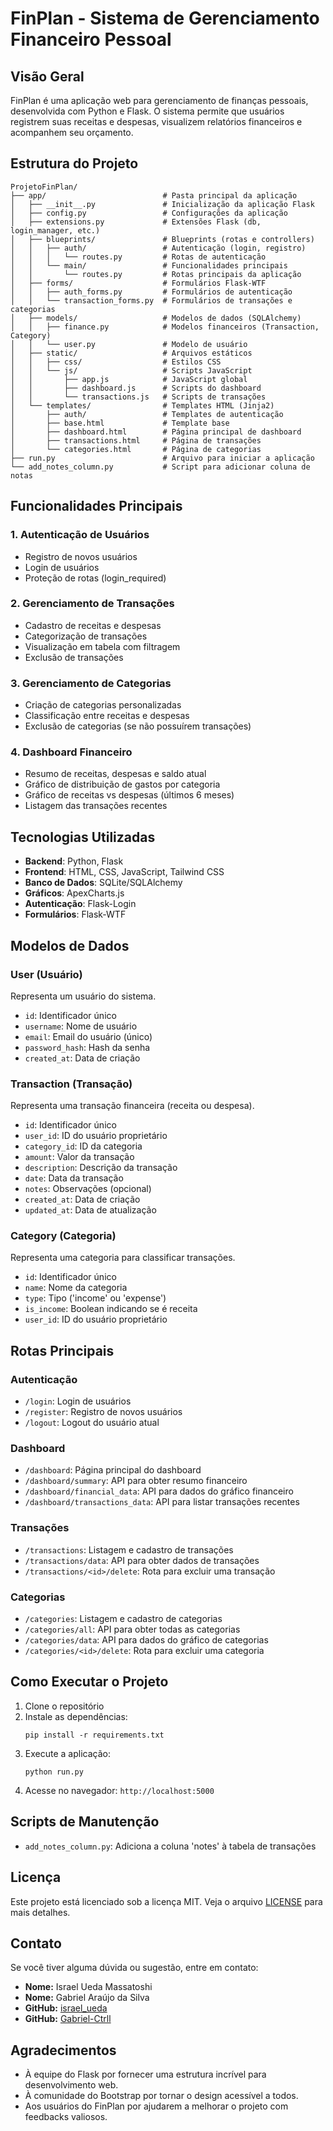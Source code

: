# FinPlan - Sistema de Gerenciamento Financeiro Pessoal

## Visão Geral

FinPlan é uma aplicação web para gerenciamento de finanças pessoais, desenvolvida com Python e Flask. O sistema permite que usuários registrem suas receitas e despesas, visualizem relatórios financeiros e acompanhem seu orçamento.

## Estrutura do Projeto

```
ProjetoFinPlan/
├── app/                          # Pasta principal da aplicação
│   ├── __init__.py               # Inicialização da aplicação Flask
│   ├── config.py                 # Configurações da aplicação
│   ├── extensions.py             # Extensões Flask (db, login_manager, etc.)
│   ├── blueprints/               # Blueprints (rotas e controllers)
│   │   ├── auth/                 # Autenticação (login, registro)
│   │   │   └── routes.py         # Rotas de autenticação
│   │   └── main/                 # Funcionalidades principais
│   │       └── routes.py         # Rotas principais da aplicação
│   ├── forms/                    # Formulários Flask-WTF
│   │   ├── auth_forms.py         # Formulários de autenticação
│   │   └── transaction_forms.py  # Formulários de transações e categorias
│   ├── models/                   # Modelos de dados (SQLAlchemy)
│   │   ├── finance.py            # Modelos financeiros (Transaction, Category)
│   │   └── user.py               # Modelo de usuário
│   ├── static/                   # Arquivos estáticos
│   │   ├── css/                  # Estilos CSS
│   │   └── js/                   # Scripts JavaScript
│   │       ├── app.js            # JavaScript global
│   │       ├── dashboard.js      # Scripts do dashboard
│   │       └── transactions.js   # Scripts de transações
│   └── templates/                # Templates HTML (Jinja2)
│       ├── auth/                 # Templates de autenticação
│       ├── base.html             # Template base
│       ├── dashboard.html        # Página principal de dashboard
│       ├── transactions.html     # Página de transações
│       └── categories.html       # Página de categorias
├── run.py                        # Arquivo para iniciar a aplicação
└── add_notes_column.py           # Script para adicionar coluna de notas
```

## Funcionalidades Principais

### 1. Autenticação de Usuários
- Registro de novos usuários
- Login de usuários
- Proteção de rotas (login_required)

### 2. Gerenciamento de Transações
- Cadastro de receitas e despesas
- Categorização de transações
- Visualização em tabela com filtragem
- Exclusão de transações

### 3. Gerenciamento de Categorias
- Criação de categorias personalizadas
- Classificação entre receitas e despesas
- Exclusão de categorias (se não possuírem transações)

### 4. Dashboard Financeiro
- Resumo de receitas, despesas e saldo atual
- Gráfico de distribuição de gastos por categoria
- Gráfico de receitas vs despesas (últimos 6 meses)
- Listagem das transações recentes

## Tecnologias Utilizadas

- **Backend**: Python, Flask
- **Frontend**: HTML, CSS, JavaScript, Tailwind CSS
- **Banco de Dados**: SQLite/SQLAlchemy 
- **Gráficos**: ApexCharts.js
- **Autenticação**: Flask-Login
- **Formulários**: Flask-WTF

## Modelos de Dados

### User (Usuário)
Representa um usuário do sistema.
- `id`: Identificador único
- `username`: Nome de usuário
- `email`: Email do usuário (único)
- `password_hash`: Hash da senha
- `created_at`: Data de criação

### Transaction (Transação)
Representa uma transação financeira (receita ou despesa).
- `id`: Identificador único
- `user_id`: ID do usuário proprietário
- `category_id`: ID da categoria
- `amount`: Valor da transação 
- `description`: Descrição da transação
- `date`: Data da transação
- `notes`: Observações (opcional)
- `created_at`: Data de criação
- `updated_at`: Data de atualização

### Category (Categoria)
Representa uma categoria para classificar transações.
- `id`: Identificador único
- `name`: Nome da categoria
- `type`: Tipo ('income' ou 'expense')
- `is_income`: Boolean indicando se é receita
- `user_id`: ID do usuário proprietário

## Rotas Principais

### Autenticação
- `/login`: Login de usuários
- `/register`: Registro de novos usuários
- `/logout`: Logout do usuário atual

### Dashboard
- `/dashboard`: Página principal do dashboard
- `/dashboard/summary`: API para obter resumo financeiro
- `/dashboard/financial_data`: API para dados do gráfico financeiro
- `/dashboard/transactions_data`: API para listar transações recentes

### Transações
- `/transactions`: Listagem e cadastro de transações
- `/transactions/data`: API para obter dados de transações
- `/transactions/<id>/delete`: Rota para excluir uma transação

### Categorias
- `/categories`: Listagem e cadastro de categorias
- `/categories/all`: API para obter todas as categorias
- `/categories/data`: API para dados do gráfico de categorias
- `/categories/<id>/delete`: Rota para excluir uma categoria

## Como Executar o Projeto

1. Clone o repositório
2. Instale as dependências:
   ```
   pip install -r requirements.txt
   ```
3. Execute a aplicação:
   ```
   python run.py
   ```
4. Acesse no navegador: `http://localhost:5000`

## Scripts de Manutenção

- `add_notes_column.py`: Adiciona a coluna 'notes' à tabela de transações

## Licença

Este projeto está licenciado sob a licença MIT. Veja o arquivo [LICENSE](LICENSE) para mais detalhes.

## Contato

Se você tiver alguma dúvida ou sugestão, entre em contato:

- **Nome:** Israel Ueda Massatoshi
- **Nome:** Gabriel Araújo da Silva
- **GitHub:** [israel_ueda](https://github.com/IsraelUeda)
- **GitHub:** [Gabriel-Ctrll](https://github.com/Gabriel-Ctrll)

## Agradecimentos

- À equipe do Flask por fornecer uma estrutura incrível para desenvolvimento web.
- À comunidade do Bootstrap por tornar o design acessível a todos.
- Aos usuários do FinPlan por ajudarem a melhorar o projeto com feedbacks valiosos.
